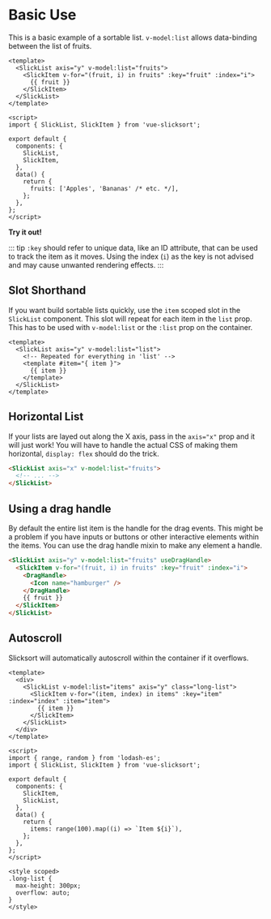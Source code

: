 # Basic Use

This is a basic example of a sortable list. `v-model:list` allows data-binding between the list of fruits.

```vue
<template>
  <SlickList axis="y" v-model:list="fruits">
    <SlickItem v-for="(fruit, i) in fruits" :key="fruit" :index="i">
      {{ fruit }}
    </SlickItem>
  </SlickList>
</template>

<script>
import { SlickList, SlickItem } from 'vue-slicksort';

export default {
  components: {
    SlickList,
    SlickItem,
  },
  data() {
    return {
      fruits: ['Apples', 'Bananas' /* etc. */],
    };
  },
};
</script>
```

**Try it out!**
<ClientOnly>
<FruitExample />
</ClientOnly>

::: tip
`:key` should refer to unique data, like an ID attribute, that can be used to track the item as it moves. Using the index (`i`) as the key is not advised and may cause unwanted rendering effects.
:::

## Slot Shorthand

If you want build sortable lists quickly, use the `item` scoped slot in the `SlickList` component.
This slot will repeat for each item in the `list` prop. This has to be used with `v-model:list` or the `:list` prop on the container.

```vue
<template>
  <SlickList axis="y" v-model:list="list">
    <!-- Repeated for everything in 'list' -->
    <template #item="{ item }">
      {{ item }}
    </template>
  </SlickList>
</template>
```

<ClientOnly>
  <ShorthandExample />
</ClientOnly>

## Horizontal List

If your lists are layed out along the X axis, pass in the `axis="x"` prop and it will just work!
You will have to handle the actual CSS of making them horizontal, `display: flex` should do the trick.

```html
<SlickList axis="x" v-model:list="fruits">
  <!-- ... -->
</SlickList>
```

<ClientOnly>
	<FruitExample axis="x" />
</ClientOnly>

## Using a drag handle

By default the entire list item is the handle for the drag events. This might be a problem if you have inputs or buttons or other interactive elements within the items. You can use the drag handle mixin to make any element a handle.

```html
<SlickList axis="y" v-model:list="fruits" useDragHandle>
  <SlickItem v-for="(fruit, i) in fruits" :key="fruit" :index="i">
    <DragHandle>
      <Icon name="hamburger" />
    </DragHandle>
    {{ fruit }}
  </SlickItem>
</SlickList>
```

<ClientOnly>
	<FruitExample show-handle />
</ClientOnly>

## Autoscroll

Slicksort will automatically autoscroll within the container if it overflows.

```vue
<template>
  <div>
    <SlickList v-model:list="items" axis="y" class="long-list">
      <SlickItem v-for="(item, index) in items" :key="item" :index="index" :item="item">
        {{ item }}
      </SlickItem>
    </SlickList>
  </div>
</template>

<script>
import { range, random } from 'lodash-es';
import { SlickList, SlickItem } from 'vue-slicksort';

export default {
  components: {
    SlickItem,
    SlickList,
  },
  data() {
    return {
      items: range(100).map((i) => `Item ${i}`),
    };
  },
};
</script>

<style scoped>
.long-list {
  max-height: 300px;
  overflow: auto;
}
</style>
```

<ClientOnly>
  <LongListExample />
</ClientOnly>
